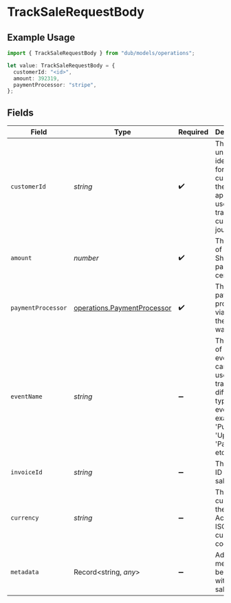 # TrackSaleRequestBody

## Example Usage

```typescript
import { TrackSaleRequestBody } from "dub/models/operations";

let value: TrackSaleRequestBody = {
  customerId: "<id>",
  amount: 392319,
  paymentProcessor: "stripe",
};
```

## Fields

| Field                                                                                                                           | Type                                                                                                                            | Required                                                                                                                        | Description                                                                                                                     | Example                                                                                                                         |
| ------------------------------------------------------------------------------------------------------------------------------- | ------------------------------------------------------------------------------------------------------------------------------- | ------------------------------------------------------------------------------------------------------------------------------- | ------------------------------------------------------------------------------------------------------------------------------- | ------------------------------------------------------------------------------------------------------------------------------- |
| `customerId`                                                                                                                    | *string*                                                                                                                        | :heavy_check_mark:                                                                                                              | This is the unique identifier for the customer in the client's app. This is used to track the customer's journey.               |                                                                                                                                 |
| `amount`                                                                                                                        | *number*                                                                                                                        | :heavy_check_mark:                                                                                                              | The amount of the sale. Should be passed in cents.                                                                              |                                                                                                                                 |
| `paymentProcessor`                                                                                                              | [operations.PaymentProcessor](../../models/operations/paymentprocessor.md)                                                      | :heavy_check_mark:                                                                                                              | The payment processor via which the sale was made.                                                                              |                                                                                                                                 |
| `eventName`                                                                                                                     | *string*                                                                                                                        | :heavy_minus_sign:                                                                                                              | The name of the sale event. It can be used to track different types of event for example 'Purchase', 'Upgrade', 'Payment', etc. | Purchase                                                                                                                        |
| `invoiceId`                                                                                                                     | *string*                                                                                                                        | :heavy_minus_sign:                                                                                                              | The invoice ID of the sale.                                                                                                     |                                                                                                                                 |
| `currency`                                                                                                                      | *string*                                                                                                                        | :heavy_minus_sign:                                                                                                              | The currency of the sale. Accepts ISO 4217 currency codes.                                                                      |                                                                                                                                 |
| `metadata`                                                                                                                      | Record<string, *any*>                                                                                                           | :heavy_minus_sign:                                                                                                              | Additional metadata to be stored with the sale event.                                                                           |                                                                                                                                 |